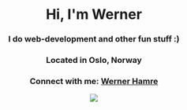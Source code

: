 <h1 align="center">Hi, I'm Werner</h1>
<h3 align="center">I do web-development and other fun stuff :) </h3>
<h3 align="center">Located in Oslo, Norway</h3>

<h3 align="center">
  Connect with me: <a href="mailto:hamre.dev@gmail.com">Werner Hamre</a>
</h3>

<p align="center">
  <a href="https://skillicons.dev">
    <img src="https://skillicons.dev/icons?i=ts,react,js,html,css,tailwind,bootstrap" />
  </a>
</p>
